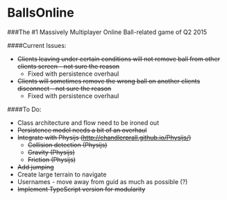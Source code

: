 # BallsOnline

###The #1 Massively Multiplayer Online Ball-related game of Q2 2015

####Current Issues:
- ~~Clients leaving under certain conditions will not remove ball from other clients screen - not sure the reason~~
    - Fixed with persistence overhaul
- ~~Clients will sometimes remove the wrong ball on another clients disconnect - not sure the reason~~
    - Fixed with persistence overhaul


####To Do:
- Class architecture and flow need to be ironed out
- ~~Persistence model needs a bit of an overhaul~~
- ~~Integrate with Physijs (http://chandlerprall.github.io/Physijs/)~~
  - ~~Collision detection (Physijs)~~
  - ~~Gravity (Physijs)~~
  - ~~Friction (Physijs)~~
- ~~Add jumping~~
- Create large terrain to navigate
- Usernames - move away from guid as much as possible (?)
- ~~Implement TypeScript version for modularity~~
